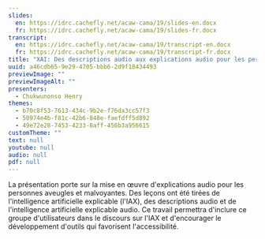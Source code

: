 ```yaml
---
slides:
  en: https://idrc.cachefly.net/acaw-cama/19/slides-en.docx
  fr: https://idrc.cachefly.net/acaw-cama/19/slides-fr.docx
transcript:
  en: https://idrc.cachefly.net/acaw-cama/19/transcript-en.docx
  fr: https://idrc.cachefly.net/acaw-cama/19/transcript-fr.docx
title: "XAI: Des descriptions audio aux explications audio pour les personnes aveugles et malvoyantes"
uuid: a46cdb65-9e29-4705-bbb6-2d9f18434493
previewImage: ""
previewImageAlt: ""
presenters:
  - Chukwunonso Henry
themes:
  - b70c8f53-7613-434c-9b2e-f76da3cc57f3
  - 50974e4b-f81c-42b6-848e-faefdff5d892
  - 49e72e28-7453-4233-8aff-456b3a956615
customTheme: ""
text: null
youtube: null
audio: null
pdf: null
---
```

La présentation porte sur la mise en œuvre d'explications audio pour les personnes aveugles et malvoyantes. Des leçons ont été tirées de l'intelligence artificielle explicable (l'IAX), des descriptions audio et de l'intelligence artificielle explicable audio. Ce travail permettra d'inclure ce groupe d'utilisateurs dans le discours sur l'IAX et d'encourager le développement d'outils qui favorisent l'accessibilité.

